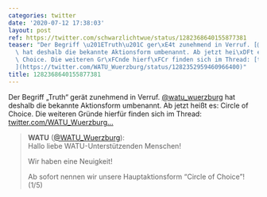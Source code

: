 ```yaml
---
categories: twitter
date: '2020-07-12 17:38:03'
layout: post
ref: https://twitter.com/schwarzlichtwue/status/1282368640155877381
teaser: "Der Begriff \u201ETruth\u201C ger\xE4t zunehmend in Verruf. [@watu_wuerzburg](https://twitter.com/watu_wuerzburg)\
  \ hat deshalb die bekannte Aktionsform umbenannt. Ab jetzt hei\xDFt es: Circle of\
  \ Choice. Die weiteren Gr\xFCnde hierf\xFCr finden sich im Thread: [twitter.com/WATU_Wuerzburg\u2026\
  ](https://twitter.com/WATU_Wuerzburg/status/1282352959460966400)"
title: 1282368640155877381
---
```

Der Begriff „Truth“ gerät zunehmend in Verruf. [@watu_wuerzburg](https://twitter.com/watu_wuerzburg) hat deshalb die bekannte Aktionsform umbenannt. Ab jetzt heißt es: Circle of Choice. Die weiteren Gründe hierfür finden sich im Thread: [twitter.com/WATU_Wuerzburg…](https://twitter.com/WATU_Wuerzburg/status/1282352959460966400)
> <b>WATU</b> ([@WATU_Wuerzburg](https://twitter.com/WATU_Wuerzburg)):  
>Hallo liebe WATU-Unterstützenden Menschen!  
>  
>Wir haben eine Neuigkeit!  
>  
>Ab sofort nennen wir unsere Hauptaktionsform “Circle of Choice”! (1/5)   

